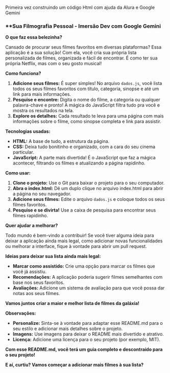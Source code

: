 Primeira vez construindo um código Html com ajuda da Alura e Google Gemini
### **Sua Filmografia Pessoal -  Imersão Dev com Google Gemini

**O que faz essa belezinha?**

Cansado de procurar seus filmes favoritos em diversas plataformas? Essa aplicação é a sua solução! Com ela, você cria sua própria lista personalizada de filmes, organizada e fácil de encontrar. É como ter sua própria Netflix, mas com o seu gosto musical! 

**Como funciona?**

1. **Adicione seus filmes:** É super simples! No arquivo `dados.js`, você lista todos os seus filmes favoritos com título, categoria, sinopse e até um link para mais informações.
2. **Pesquise e encontre:** Digita o nome do filme, a categoria ou qualquer palavra-chave e pronto! A mágica do JavaScript filtra tudo pra você e mostra os resultados na tela.
3. **Explore os detalhes:** Cada resultado te leva para uma página com mais informações sobre o filme, como sinopse completa e link para assistir.

**Tecnologias usadas:**

* **HTML:** A base de tudo, a estrutura da página.
* **CSS:** Deixa tudo bonitinho e organizado, com a cara do seu cinema particular.
* **JavaScript:** A parte mais divertida! É o JavaScript que faz a mágica acontecer, filtrando os filmes e atualizando a página rapidinho.

**Como usar:**

1. **Clone o projeto:** Use o Git para baixar o projeto para o seu computador.
2. **Abra o index.html:** Dê um duplo clique no arquivo index.html para abrir a página no seu navegador.
3. **Adicione seus filmes:** Edite o arquivo `dados.js` e coloque todos os seus filmes favoritos.
4. **Pesquise e se divirta!** Use a caixa de pesquisa para encontrar seus filmes rapidinho.

**Quer ajudar a melhorar?**

Todo mundo é bem-vindo a contribuir! Se você tiver alguma ideia para deixar a aplicação ainda mais legal, como adicionar novas funcionalidades ou melhorar a interface, fique à vontade para abrir um pull request.

**Ideias para deixar sua lista ainda mais legal:**

* **Marcar como assistido:** Crie uma opção para marcar os filmes que você já assistiu.
* **Recomendações:** A aplicação poderia sugerir filmes semelhantes com base nos seus favoritos.
* **Avaliações:** Adicione um sistema de avaliação para que você possa dar notas aos seus filmes.

**Vamos juntos criar a maior e melhor lista de filmes da galáxia!** 

**Observações:**

* **Personalize:** Sinta-se à vontade para adaptar esse README.md para o seu estilo e adicionar mais detalhes sobre o projeto.
* **Imagens:** Use imagens para deixar o README mais divertido e atrativo.
* **Licença:** Adicione uma licença para o seu projeto (por exemplo, MIT).

**Com esse README.md, você terá um guia completo e descontraído para o seu projeto!**

**E aí, curtiu? Vamos começar a adicionar mais filmes à sua lista?** 
